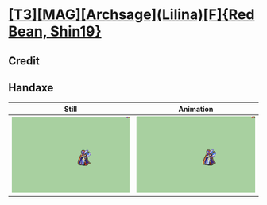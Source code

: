 # [\[T3\]\[MAG\]\[Archsage\]\(Lilina\)\[F\]{Red Bean, Shin19}](../)

## Credit


	
## Handaxe

| Still | Animation |
| :---: | :-------: |
| ![Handaxe still](./Handaxe_000.png) | ![Handaxe animation](./Handaxe.gif) |
